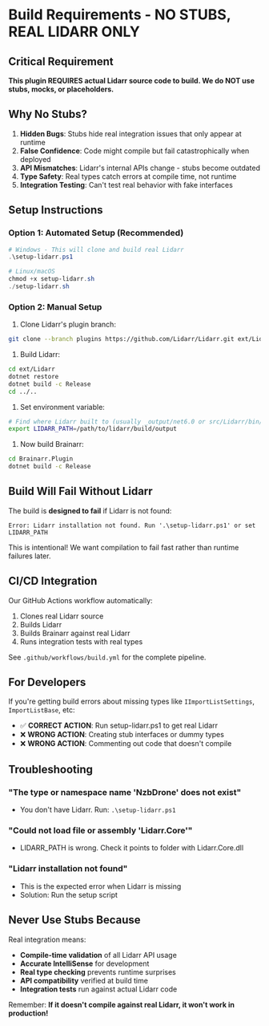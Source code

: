 # Build Requirements - NO STUBS, REAL LIDARR ONLY

## Critical Requirement

**This plugin REQUIRES actual Lidarr source code to build. We do NOT use stubs, mocks, or placeholders.**

## Why No Stubs?

1. **Hidden Bugs**: Stubs hide real integration issues that only appear at runtime
2. **False Confidence**: Code might compile but fail catastrophically when deployed
3. **API Mismatches**: Lidarr's internal APIs change - stubs become outdated
4. **Type Safety**: Real types catch errors at compile time, not runtime
5. **Integration Testing**: Can't test real behavior with fake interfaces

## Setup Instructions

### Option 1: Automated Setup (Recommended)

```powershell
# Windows - This will clone and build real Lidarr
.\setup-lidarr.ps1

# Linux/macOS
chmod +x setup-lidarr.sh
./setup-lidarr.sh
```

### Option 2: Manual Setup

1. Clone Lidarr's plugin branch:

```bash
git clone --branch plugins https://github.com/Lidarr/Lidarr.git ext/Lidarr
```

1. Build Lidarr:

```bash
cd ext/Lidarr
dotnet restore
dotnet build -c Release
cd ../..
```

1. Set environment variable:

```bash
# Find where Lidarr built to (usually _output/net6.0 or src/Lidarr/bin/Release/net6.0)
export LIDARR_PATH=/path/to/lidarr/build/output
```

1. Now build Brainarr:

```bash
cd Brainarr.Plugin
dotnet build -c Release
```

## Build Will Fail Without Lidarr

The build is **designed to fail** if Lidarr is not found:

```text
Error: Lidarr installation not found. Run '.\setup-lidarr.ps1' or set LIDARR_PATH
```

This is intentional! We want compilation to fail fast rather than runtime failures later.

## CI/CD Integration

Our GitHub Actions workflow automatically:

1. Clones real Lidarr source
1. Builds Lidarr
1. Builds Brainarr against real Lidarr
1. Runs integration tests with real types

See `.github/workflows/build.yml` for the complete pipeline.

## For Developers

If you're getting build errors about missing types like `IImportListSettings`, `ImportListBase`, etc:

- ✅ **CORRECT ACTION**: Run setup-lidarr.ps1 to get real Lidarr
- ❌ **WRONG ACTION**: Creating stub interfaces or dummy types
- ❌ **WRONG ACTION**: Commenting out code that doesn't compile

## Troubleshooting

### "The type or namespace name 'NzbDrone' does not exist"

- You don't have Lidarr. Run: `.\setup-lidarr.ps1`

### "Could not load file or assembly 'Lidarr.Core'"

- LIDARR_PATH is wrong. Check it points to folder with Lidarr.Core.dll

### "Lidarr installation not found"

- This is the expected error when Lidarr is missing
- Solution: Run the setup script

## Never Use Stubs Because

Real integration means:

- **Compile-time validation** of all Lidarr API usage
- **Accurate IntelliSense** for development
- **Real type checking** prevents runtime surprises
- **API compatibility** verified at build time
- **Integration tests** run against actual Lidarr code

Remember: **If it doesn't compile against real Lidarr, it won't work in production!**
